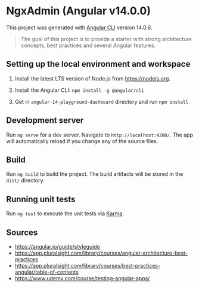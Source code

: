 # NgxAdmin (Angular v14.0.0)

This project was generated with [Angular CLI](https://github.com/angular/angular-cli) version 14.0.6.

> The goal of this project is to provide a starter with strong architecture concepts, best practices and several Angular features.

## Setting up the local environment and workspace

1. Install the latest LTS version of Node.js from https://nodejs.org.

1. Install the Angular CLI: `npm install -g @angular/cli`

1. Get in `angular-14-playground-dashboard` directory and run `npm install`

## Development server

Run `ng serve` for a dev server. Navigate to `http://localhost:4200/`. The app will automatically reload if you change any of the source files.

## Build

Run `ng build` to build the project. The build artifacts will be stored in the `dist/` directory.

## Running unit tests

Run `ng test` to execute the unit tests via [Karma](https://karma-runner.github.io).

## Sources

- https://angular.io/guide/styleguide
- https://app.pluralsight.com/library/courses/angular-architecture-best-practices
- https://app.pluralsight.com/library/courses/best-practices-angular/table-of-contents
- https://www.udemy.com/course/testing-angular-apps/
